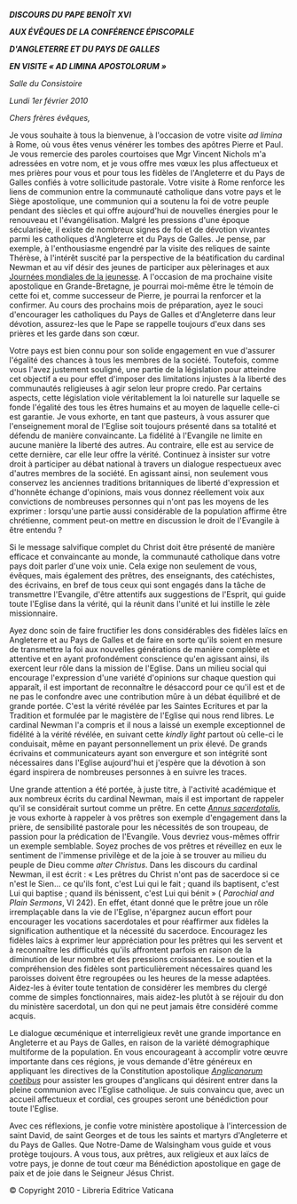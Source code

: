 ***DISCOURS DU PAPE BENOÎT XVI***

***AUX ÉVÊQUES DE LA CONFÉRENCE ÉPISCOPALE***

***D'ANGLETERRE ET DU PAYS DE GALLES***

***EN VISITE « AD LIMINA APOSTOLORUM »***

*Salle du Consistoire*

*Lundi 1er février 2010*

*Chers frères évêques,*

Je vous souhaite à tous la bienvenue, à l'occasion de votre visite *ad limina* à Rome, où vous êtes venus vénérer les tombes des apôtres Pierre et Paul. Je vous remercie des paroles courtoises que Mgr Vincent Nichols m'a adressées en votre nom, et je vous offre mes vœux les plus affectueux et mes prières pour vous et pour tous les fidèles de l'Angleterre et du Pays de Galles confiés à votre sollicitude pastorale. Votre visite à Rome renforce les liens de communion entre la communauté catholique dans votre pays et le Siège apostolique, une communion qui a soutenu la foi de votre peuple pendant des siècles et qui offre aujourd'hui de nouvelles énergies pour le renouveau et l'évangélisation. Malgré les pressions d'une époque sécularisée, il existe de nombreux signes de foi et de dévotion vivantes parmi les catholiques d'Angleterre et du Pays de Galles. Je pense, par exemple, à l'enthousiasme engendré par la visite des reliques de sainte Thérèse, à l'intérêt suscité par la perspective de la béatification du cardinal Newman et au vif désir des jeunes de participer aux pèlerinages et aux [Journées mondiales de la jeunesse](http://www.vatican.va/gmg/documents/index_fr.html). A l'occasion de ma prochaine visite apostolique en Grande-Bretagne, je pourrai moi-même être le témoin de cette foi et, comme successeur de Pierre, je pourrai la renforcer et la confirmer. Au cours des prochains mois de préparation, ayez le souci d'encourager les catholiques du Pays de Galles et d'Angleterre dans leur dévotion, assurez-les que le Pape se rappelle toujours d'eux dans ses prières et les garde dans son cœur.

Votre pays est bien connu pour son solide engagement en vue d'assurer l'égalité des chances à tous les membres de la société. Toutefois, comme vous l'avez justement souligné, une partie de la législation pour atteindre cet objectif a eu pour effet d'imposer des limitations injustes à la liberté des communautés religieuses à agir selon leur propre credo. Par certains aspects, cette législation viole véritablement la loi naturelle sur laquelle se fonde l'égalité des tous les êtres humains et au moyen de laquelle celle-ci est garantie. Je vous exhorte, en tant que pasteurs, à vous assurer que l'enseignement moral de l'Eglise soit toujours présenté dans sa totalité et défendu de manière convaincante. La fidélité à l'Evangile ne limite en aucune manière la liberté des autres. Au contraire, elle est au service de cette dernière, car elle leur offre la vérité. Continuez à insister sur votre droit à participer au débat national à travers un dialogue respectueux avec d'autres membres de la société. En agissant ainsi, non seulement vous conservez les anciennes traditions britanniques de liberté d'expression et d'honnête échange d'opinions, mais vous donnez réellement voix aux convictions de nombreuses personnes qui n'ont pas les moyens de les exprimer : lorsqu'une partie aussi considérable de la population affirme être chrétienne, comment peut-on mettre en discussion le droit de l'Evangile à être entendu ?

Si le message salvifique complet du Christ doit être présenté de manière efficace et convaincante au monde, la communauté catholique dans votre pays doit parler d'une voix unie. Cela exige non seulement de vous, évêques, mais également des prêtres, des enseignants, des catéchistes, des écrivains, en bref de tous ceux qui sont engagés dans la tâche de transmettre l'Evangile, d'être attentifs aux suggestions de l'Esprit, qui guide toute l'Eglise dans la vérité, qui la réunit dans l'unité et lui instille le zèle missionnaire.

Ayez donc soin de faire fructifier les dons considérables des fidèles laïcs en Angleterre et au Pays de Galles et de faire en sorte qu'ils soient en mesure de transmettre la foi aux nouvelles générations de manière complète et attentive et en ayant profondément conscience qu'en agissant ainsi, ils exercent leur rôle dans la mission de l'Eglise. Dans un milieu social qui encourage l'expression d'une variété d'opinions sur chaque question qui apparaît, il est important de reconnaître le désaccord pour ce qu'il est et de ne pas le confondre avec une contribution mûre à un débat équilibré et de grande portée. C'est la vérité révélée par les Saintes Ecritures et par la Tradition et formulée par le magistère de l'Eglise qui nous rend libres. Le cardinal Newman l'a compris et il nous a laissé un exemple exceptionnel de fidélité à la vérité révélée, en suivant cette *kindly light* partout où celle-ci le conduisait, même en payant personnellement un prix élevé. De grands écrivains et communicateurs ayant son envergure et son intégrité sont nécessaires dans l'Eglise aujourd'hui et j'espère que la dévotion à son égard inspirera de nombreuses personnes à en suivre les traces.

Une grande attention a été portée, à juste titre, à l'activité académique et aux nombreux écrits du cardinal Newman, mais il est important de rappeler qu'il se considérait surtout comme un prêtre. En cette *[Annus sacerdotalis](http://www.vatican.va/special/anno_sac/index_fr.html)*, je vous exhorte à rappeler à vos prêtres son exemple d'engagement dans la prière, de sensibilité pastorale pour les nécessités de son troupeau, de passion pour la prédication de l'Evangile. Vous devriez vous-mêmes offrir un exemple semblable. Soyez proches de vos prêtres et réveillez en eux le sentiment de l'immense privilège et de la joie à se trouver au milieu du peuple de Dieu comme *alter Christus*. Dans les discours du cardinal Newman, il est écrit : « Les prêtres du Christ n'ont pas de sacerdoce si ce n'est le Sien... ce qu'ils font, c'est Lui qui le fait ; quand ils baptisent, c'est Lui qui baptise ; quand ils bénissent, c'est Lui qui bénit » ( *Parochial and Plain Sermons*, VI 242). En effet, étant donné que le prêtre joue un rôle irremplaçable dans la vie de l'Eglise, n'épargnez aucun effort pour encourager les vocations sacerdotales et pour réaffirmer aux fidèles la signification authentique et la nécessité du sacerdoce. Encouragez les fidèles laïcs à exprimer leur appréciation pour les prêtres qui les servent et à reconnaître les difficultés qu'ils affrontent parfois en raison de la diminution de leur nombre et des pressions croissantes. Le soutien et la compréhension des fidèles sont particulièrement nécessaires quand les paroisses doivent être regroupées ou les heures de la messe adaptées. Aidez-les à éviter toute tentation de considérer les membres du clergé comme de simples fonctionnaires, mais aidez-les plutôt à se réjouir du don du ministère sacerdotal, un don qui ne peut jamais être considéré comme acquis.

Le dialogue œcuménique et interreligieux revêt une grande importance en Angleterre et au Pays de Galles, en raison de la variété démographique multiforme de la population. En vous encourageant à accomplir votre œuvre importante dans ces régions, je vous demande d'être généreux en appliquant les directives de la Constitution apostolique *[Anglicanorum coetibus](/content/benedict-xvi/fr/apost_constitutions/documents/hf_ben-xvi_apc_20091104_anglicanorum-coetibus.html)* pour assister les groupes d'anglicans qui désirent entrer dans la pleine communion avec l'Eglise catholique. Je suis convaincu que, avec un accueil affectueux et cordial, ces groupes seront une bénédiction pour toute l'Eglise.

Avec ces réflexions, je confie votre ministère apostolique à l'intercession de saint David, de saint Georges et de tous les saints et martyrs d'Angleterre et du Pays de Galles. Que Notre-Dame de Walsingham vous guide et vous protège toujours. A vous tous, aux prêtres, aux religieux et aux laïcs de votre pays, je donne de tout cœur ma Bénédiction apostolique en gage de paix et de joie dans le Seigneur Jésus Christ.

© Copyright 2010 - Libreria Editrice Vaticana